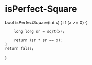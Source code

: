 # isPerfect-Square

bool isPerfectSquare(int x)
{
	if (x >= 0) {

		long long sr = sqrt(x);
		
		return (sr * sr == x);
	}
	return false;
}
